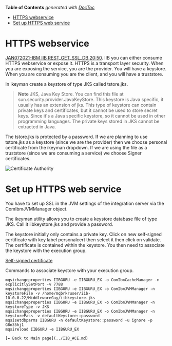 <!-- START doctoc generated TOC please keep comment here to allow auto update -->
<!-- DON'T EDIT THIS SECTION, INSTEAD RE-RUN doctoc TO UPDATE -->
**Table of Contents**  *generated with [DocToc](https://github.com/thlorenz/doctoc)*

- [HTTPS webservice](#https-webservice)
- [Set up HTTPS web service](#set-up-https-web-service)

<!-- END doctoc generated TOC please keep comment here to allow auto update -->

# HTTPS webservice

[JAN072021-IBM IIB REST_GET_SSL_DB 20:50](https://drive.google.com/file/d/1o6TpH129InsCw8LWumlPOqUrfjgZU7O_/view?usp=share_link). IIB you can either consume
HTTPS webservice or expose it. HTTPS is a transport layer security. When
you are exposing the service, you are the provider. You will have a
keystore. When you are consuming you are the client, and you will have a
truststore.

In ikeyman create a keystore of type JKS called tstore.jks.

> **Note**
>JKS, Java Key Store. You can find this file at
sun.security.provider.JavaKeyStore. This keystore is Java specific, it
usually has an extension of jks. This type of keystore can contain
private keys and certificates, but it cannot be used to store secret
keys. Since it's a Java specific keystore, so it cannot be used in
other programming languages. The private keys stored in JKS cannot be
extracted in Java.

The tstore.jks is protected by a password. If we are planning to use
tstore.jks as a keystore (since we are the provider) then we choose
personal certificate from the ikeyman dropdown. If we are using the file
as a truststore (since we are consuming a service) we choose Signer
certificates.

![Certificate Authority](../../docs/images/ca-diagram-b.png)

# Set up HTTPS web service

You have to set up SSL in the JVM settings of the integration server
via the ComIbmJVMManager object.

The ikeyman utility allows you to create a keystore database file of
type JKS. Call it iibkeystore.jks and provide a password.

The keystore initially only contains a private key.
Click on new self-signed certificate with key label personalcert then
select it then click on validate. The certificate is contained within
the keystore. You then need to associate the keystore with the execution
group.


[Self-signed certificate](https://www.google.com/url?sa=t&rct=j&q=&esrc=s&source=web&cd=&ved=2ahUKEwiWyMPF9qPvAhW1WxUIHSSSD_cQFjAAegQIBBAD&url=https%3A%2F%2Fen.wikipedia.org%2Fwiki%2FSelf-signed_certificate&usg=AOvVaw1ulmEXUANNETSV5MnkQghm)

Commands to associate keystore with your execution group.

```
mqsichangeproperties IIBGURU -e IIBGURU_EX -o ComIbmCacheManager -n explicitlySetPort -v 7788
mqsichangeproperties IIBGURU -e IIBGURU_EX -o ComIbmJVMManager -n keystoreFile -v /home/mqbrkruser/iib-10.0.0.22/MiddlewareGuy/iibkeystore.jks 
mqsichangeproperties IIBGURU -e IIBGURU_EX -o ComIbmJVMManager -n keystoreType -v JKS 
mqsichangeproperties IIBGURU -e IIBGURU_EX -o ComIbmJVMManager -n keystorePass -v defaultKeystore::password
mqsisetdbparms IIBGURU -n defaultKeystore::password -u ignore -p G8n35hj1
mqsireload IIBGURU -e IIBGURU_EX

[← Back to Main page](../IIB_ACE.md)